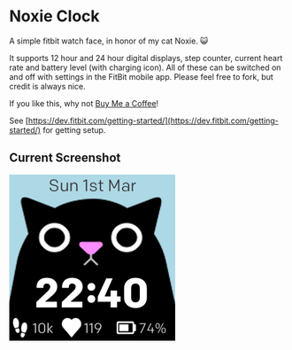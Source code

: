 # Noxie Clock

A simple fitbit watch face, in honor of my cat Noxie. 😺

It supports 12 hour and 24 hour digital displays, step counter, current heart rate and battery level (with charging icon). All of these can be switched on and off with settings in the FitBit mobile app. Please feel free to fork, but credit is always nice.

If you like this, why not [Buy Me a Coffee](https://www.buymeacoffee.com/mikey)!

See [https://dev.fitbit.com/getting-started/](https://dev.fitbit.com/getting-started/) for getting setup.

## Current Screenshot

![Screenshot](https://github.com/mikeygray/noxie-clock/blob/master/resources/screenshot-1.png 'Screenshot')
